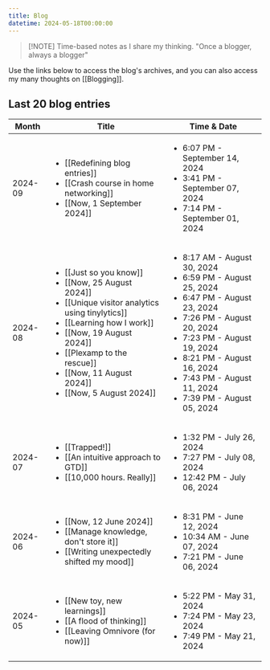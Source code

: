 ```yaml
---
title: Blog
datetime: 2024-05-18T00:00:00
---
```



> [!NOTE] Time-based notes as I share my thinking. 
> "Once a blogger, always a blogger"
> 

Use the links below to access the blog's archives, and you can also access my many thoughts on [[Blogging]]. 

## Last 20 blog entries
<!-- QueryToSerialize: table without id row.key as Month, rows.file.link as Title, rows.datetime as "Time & Date" from #class/blog sort date(datetime) desc limit 20 flatten dateformat(datetime,"yyyy-MM") as month group by dateformat(datetime,"yyyy-MM") sort rows.month desc -->
<!-- SerializedQuery: table without id row.key as Month, rows.file.link as Title, rows.datetime as "Time & Date" from #class/blog sort date(datetime) desc limit 20 flatten dateformat(datetime,"yyyy-MM") as month group by dateformat(datetime,"yyyy-MM") sort rows.month desc -->

| Month   | Title                                                                                                                                                                                                                                                                                                                                                                                                                                                                                                                                                                                                                             | Time & Date                                                                                                                                                                                                                                                                               |
| ------- | --------------------------------------------------------------------------------------------------------------------------------------------------------------------------------------------------------------------------------------------------------------------------------------------------------------------------------------------------------------------------------------------------------------------------------------------------------------------------------------------------------------------------------------------------------------------------------------------------------------------------------- | ----------------------------------------------------------------------------------------------------------------------------------------------------------------------------------------------------------------------------------------------------------------------------------------- |
| 2024-09 | <ul><li>[[Redefining blog entries]]</li><li>[[Crash course in home networking]]</li><li>[[Now, 1 September 2024]]</li></ul>                                                                                                                                                                                                                                                                                                                                                                   | <ul><li>6:07 PM - September 14, 2024</li><li>3:41 PM - September 07, 2024</li><li>7:14 PM - September 01, 2024</li></ul>                                                                                                                                                                  |
| 2024-08 | <ul><li>[[Just so you know]]</li><li>[[Now, 25 August 2024]]</li><li>[[Unique visitor analytics using tinylytics]]</li><li>[[Learning how I work]]</li><li>[[Now, 19 August 2024]]</li><li>[[Plexamp to the rescue]]</li><li>[[Now, 11 August 2024]]</li><li>[[Now, 5 August 2024]]</li></ul> | <ul><li>8:17 AM - August 30, 2024</li><li>6:59 PM - August 25, 2024</li><li>6:47 PM - August 23, 2024</li><li>7:26 PM - August 20, 2024</li><li>7:23 PM - August 19, 2024</li><li>8:21 PM - August 16, 2024</li><li>7:43 PM - August 11, 2024</li><li>7:39 PM - August 05, 2024</li></ul> |
| 2024-07 | <ul><li>[[Trapped!]]</li><li>[[An intuitive approach to GTD]]</li><li>[[10,000 hours. Really]]</li></ul>                                                                                                                                                                                                                                                                                                                                                                                                         | <ul><li>1:32 PM - July 26, 2024</li><li>7:27 PM - July 08, 2024</li><li>12:42 PM - July 06, 2024</li></ul>                                                                                                                                                                                |
| 2024-06 | <ul><li>[[Now, 12 June 2024]]</li><li>[[Manage knowledge, don't store it]]</li><li>[[Writing unexpectedly shifted my mood]]</li></ul>                                                                                                                                                                                                                                                                                                                                               | <ul><li>8:31 PM - June 12, 2024</li><li>10:34 AM - June 07, 2024</li><li>7:21 PM - June 06, 2024</li></ul>                                                                                                                                                                                |
| 2024-05 | <ul><li>[[New toy, new learnings]]</li><li>[[A flood of thinking]]</li><li>[[Leaving Omnivore (for now)]]</li></ul>                                                                                                                                                                                                                                                                                                                                                                                   | <ul><li>5:22 PM - May 31, 2024</li><li>7:24 PM - May 23, 2024</li><li>7:49 PM - May 21, 2024</li></ul>                                                                                                                                                                                    |
<!-- SerializedQuery END -->
